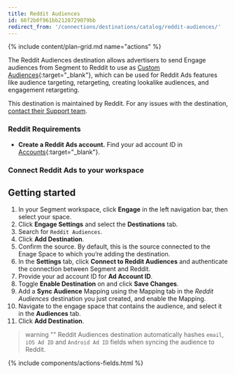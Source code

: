 ```yaml
---
title: Reddit Audiences
id: 66f2b0f961bb2128729079bb
redirect_from: '/connections/destinations/catalog/reddit-audiences/' 
---
```


{% include content/plan-grid.md name="actions" %}

The Reddit Audiences destination allows advertisers to send Engage audiences from Segment to Reddit to use as [Custom Audiences](https://business.reddithelp.com/s/article/custom-audiences?utm_source=segmentio&utm_medium=docs&utm_campaign=partners){:target="_blank"}, which can be used for Reddit Ads features like audience targeting, retargeting, creating lookalike audiences, and engagement retargeting.

This destination is maintained by Reddit. For any issues with the destination, [contact their Support team](mailto:adsapi-partner-support@reddit.com).

### Reddit Requirements 
- **Create a Reddit Ads account.** Find your ad account ID in [Accounts](https://ads.reddit.com/accounts){:target="_blank"}. 

### Connect Reddit Ads to your workspace

## Getting started

1. In your Segment workspace, click **Engage** in the left navigation bar, then select your space.
2. Click **Engage Settings** and select the **Destinations** tab.
3. Search for `Reddit Audiences`.
4. Click **Add Destination**.
5. Confirm the source. By default, this is the source connected to the Enage Space to which you’re adding the destination.
6. In the **Settings** tab, click **Connect to Reddit Audiences** and authenticate the connection between Segment and Reddit.
7. Provide your ad account ID for **Ad Account ID**.
8. Toggle **Enable Destination** on and click **Save Changes**.
9. Add a **Sync Audience** Mapping using the Mapping tab in the *Reddit Audiences* destination you just created, and enable the Mapping. 
9. Navigate to the engage space that contains the audience, and select it in the **Audiences** tab.
10. Click **Add Destination**.

> warning ""
> Reddit Audiences destination automatically hashes `email`, `iOS Ad ID` and `Android Ad ID` fields when syncing the audience to Reddit.

{% include components/actions-fields.html %}
